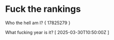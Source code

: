 # Fuck the rankings

Who the hell am I?
{ 17825279 }

What fucking year is it?
[ 2025-03-30T10:50:00Z ]
